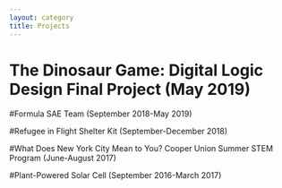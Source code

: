 ```yaml
---
layout: category
title: Projects
---
```


<h1>The Dinosaur Game: Digital Logic Design Final Project (May 
2019)</h1>

#Formula SAE Team (September 2018-May 2019)

#Refugee in Flight Shelter Kit (September-December 2018)

#What Does New York City Mean to You? Cooper Union Summer STEM Program (June-August 2017)

#Plant-Powered Solar Cell (September 2016-March 2017)

